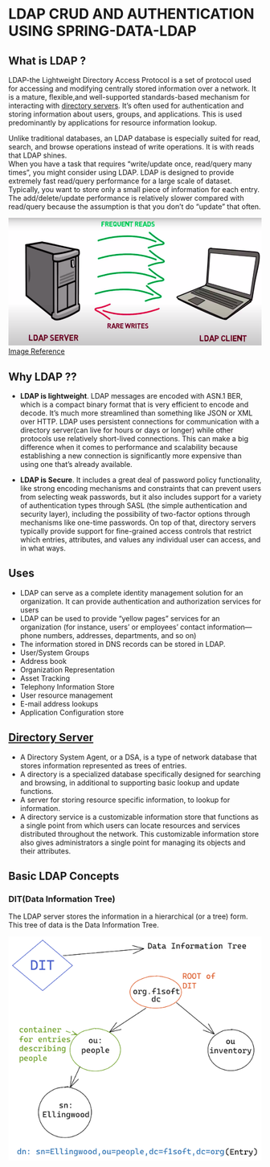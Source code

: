 # LDAP CRUD AND AUTHENTICATION USING SPRING-DATA-LDAP #

## What is LDAP ? ##
 
LDAP-the Lightweight Directory Access Protocol is a set of protocol used for accessing and modifying centrally stored 
information over a network. It is a mature, flexible,and well-supported standards-based mechanism for interacting with 
[directory servers](#directory-serverhttpsldapcomdirectory-servers). It’s often used for authentication and storing information about users, groups, and applications.
This is used predominantly by applications for resource information lookup.

Unlike traditional databases, an LDAP database is especially suited for read, search, and browse operations instead of
write operations. It is with reads that LDAP shines.  
When you have a task that requires “write/update once, read/query many times”, you might consider using LDAP.
LDAP is designed to provide extremely fast read/query performance for a large scale of dataset. Typically, you want
to store only a small piece of information for each entry. The add/delete/update performance is relatively slower
compared with read/query because the assumption is that you don’t do “update” that often.

![Alt text](./images/ldap1.png?raw=true "Title")
[Image Reference](https://youtu.be/lp5z8HQGAH8)

## Why LDAP ?? ##

- **LDAP is lightweight**. LDAP messages are encoded with ASN.1 BER, which is a compact binary format that is very 
  efficient to encode and decode. It’s much more streamlined than something like JSON or XML over HTTP. 
  LDAP uses persistent connections for communication with a directory server(can live for hours or days or longer) 
  while other protocols use relatively short-lived connections. This can make a big difference when it comes to 
  performance and scalability because establishing a new connection is significantly more expensive than using
  one that’s already available.
  
- **LDAP is Secure**. It includes a great deal of password policy functionality, like strong encoding mechanisms 
  and constraints that can prevent users from selecting weak passwords, but it also includes support for a variety 
  of authentication types through SASL (the simple authentication and security layer), including the possibility 
  of two-factor options through mechanisms like one-time passwords. On top of that, directory servers typically 
  provide support for fine-grained access controls that restrict which entries, attributes, and values any 
  individual user can access, and in what ways.

## Uses ##
- LDAP can serve as a complete identity management solution for an organization. It can provide authentication
  and authorization services for users
- LDAP can be used to provide “yellow pages” services for an organization (for instance, users’ or employees’ 
  contact information—phone numbers, addresses, departments, and so on)
- The information stored in DNS records can be stored in LDAP. 
- User/System Groups
- Address book
- Organization Representation
- Asset Tracking
- Telephony Information Store
- User resource management
- E-mail address lookups
- Application Configuration store


## [Directory Server](https://ldap.com/directory-servers/) ##
- A Directory System Agent, or a DSA, is a type of network database that stores information represented as trees of entries.
- A directory is a specialized database specifically designed for searching and browsing, in additional to 
  supporting basic lookup and update functions.
- A server for storing resource specific information, to lookup for information.
- A directory service is a customizable information store that functions as a single point from which users can locate
  resources and services distributed throughout the network. This customizable information store also gives
  administrators a single point for managing its objects and their attributes.
  
## Basic LDAP Concepts ##

### DIT(Data Information Tree) ###
The LDAP server stores the information in a hierarchical (or a tree) form. This tree of data is the Data Information Tree.

![DIT](./images/DIT.png?raw=true "DIT")

